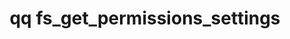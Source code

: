 ---
category: fs
command: fs_get_permissions_settings
keywords: qq, qq_cli, fs_get_permissions_settings
optional_options: []
permalink: /qq-cli-command-guide/fs/fs_get_permissions_settings.html
positional_options: []
sidebar: qq_cli_command_reference_sidebar
summary: This section explains how to use the <code>qq fs_get_permissions_settings</code>
  command.
synopsis: Get permissions settings
title: qq fs_get_permissions_settings
usage: qq fs_get_permissions_settings [-h]

---